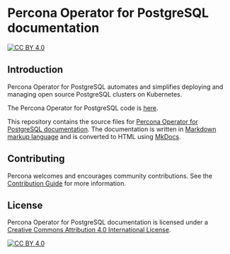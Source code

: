 # Percona Operator for PostgreSQL documentation

[![CC BY 4.0][cc-by-shield]][cc-by]

## Introduction

Percona Operator for PostgreSQL automates and simplifies deploying and managing open source PostgreSQL clusters on Kubernetes. 

The Percona Operator for PostgreSQL code is [here](https://github.com/percona/percona-postgresql-operator).

This repository contains the source files for [Percona Operator for PostgreSQL documentation](https://docs.percona.com/percona-operator-for-postgresql/index.html). The documentation is written in [Markdown markup language](https://en.wikipedia.org/wiki/Markdown) and is converted to HTML using [MkDocs](https://www.mkdocs.org/).

## Contributing

Percona welcomes and encourages community contributions. See the [Contribution Guide](CONTRIBUTING.md) for more information.

## License

Percona Operator for PostgreSQL documentation is licensed under a
[Creative Commons Attribution 4.0 International License][cc-by].

[![CC BY 4.0][cc-by-image]][cc-by]

[cc-by]: http://creativecommons.org/licenses/by/4.0/
[cc-by-image]: https://i.creativecommons.org/l/by/4.0/88x31.png
[cc-by-shield]: https://img.shields.io/badge/License-CC%20BY%204.0-lightgrey.svg
